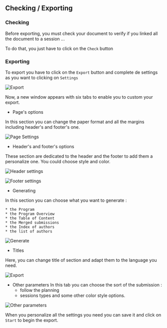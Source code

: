 ## Checking / Exporting

### Checking 

Before exporting, you must check your document to verify if you linked all the document to a session ... 

To do that, you just have to click on the `Check` button

### Exporting 

To export you have to click on the `Export` button and complete de settings as you want to clicking on `Settings` 

![Export](./etc/screenshots/Export1.png)

Now, a new window appears with six tabs to enable you to custom your export.

* Page's options 

In this section you can change the paper format and all the margins including header's and footer's one. 

![Page Settings](./etc/screenshots/ExportSettings1.png)

*  Header's and footer's options 

These section are dedicated to the header and the footer to add them a personalize one. You could choose style and color. 

![Header settings](./etc/screenshots/ExportSettings2.png)

![Footer settings](./etc/screenshots/ExportSettings3.png)


*  Generating 

In this section you can choose what you want to generate : 

	* the Program
	* the Program Overview
	* the Table of Content
	* the Merged submissions
	* the Index of authors
	* the list of authors

![Generate](./etc/screenshots/ExportSettings4.png)

*  Titles 

Here, you can change title of section and adapt them to the language you need. 

![Export](./etc/screenshots/ExportSettings5.png)

*  Other parameters
In this tab you can choose the sort of the submission : 
	* follow the planning 
	* sessions types 
and some other color style options. 

![Other parameters](./etc/screenshots/ExportSettings6.png)

When you personalize all the settings you need you can save it and click on `Start` to begin the export. 




